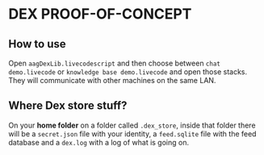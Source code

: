 # DEX PROOF-OF-CONCEPT

## How to use
Open `aagDexLib.livecodescript` and then choose between `chat demo.livecode` or `knowledge base demo.livecode` and open those stacks. They will communicate with other machines on the same LAN.

## Where Dex store stuff?
On your **home folder** on a folder called `.dex_store`, inside that folder there will be a `secret.json` file with your identity, a `feed.sqlite` file with the feed database and a `dex.log` with a log of what is going on. 